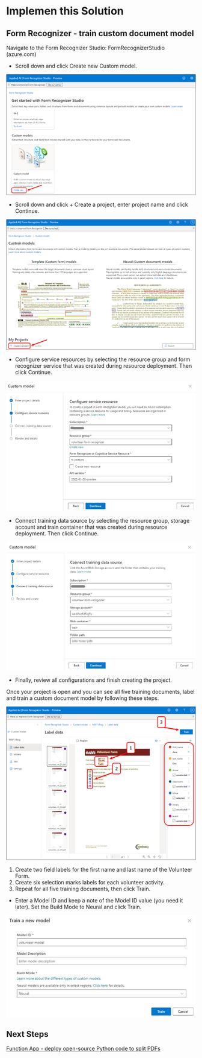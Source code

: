 # Implemen this Solution

## Form Recognizer - train custom document model

Navigate to the Form Recognizer Studio: FormRecognizerStudio (azure.com)

- Scroll down and click Create new Custom model.

![FR Studio New Model](images/012-new-model.png)

- Scroll down and click + Create a project, enter project name and click Continue.

![FR Studio New Project](images/013-new-proj.png)

- Configure service resources by selecting the resource group and form recognizer service that was created during resource deployment. Then click Continue.
 
![FR Configure service resources](images/014-service-resources.jpg)

- Connect training data source by selecting the resource group, storage account and train container that was created during resource deployment. Then click Continue.

![Connect training data source](images/015-training.jpg)


- Finally, review all configurations and finish creating the project.
  

Once your project is open and you can see all five training documents, label and train a custom document model by following these steps.

![Label and train](images/016-label-train.png)

1. Create two field labels for the first name and last name of the Volunteer Form.
2. Create six selection marks labels for each volunteer activity.
3. Repeat for all five training documents, then click Train.

- Enter a Model ID and keep a note of the Model ID value (you need it later). Set the Build Mode to Neural and click Train.

![Model ID and Train](images/017-model-id.jpg)

## Next Steps

[Function App - deploy open-source Python code to split PDFs](04-deploy-function-app-to-split-pdfs.md)